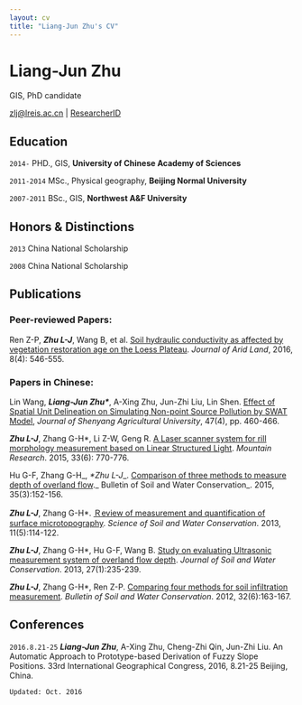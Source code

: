 ```yaml
---
layout: cv
title: "Liang-Jun Zhu's CV"
---
```


# Liang-Jun Zhu

GIS, PhD candidate

<div id="webaddress"><i class="fa fa-envelope">
</i> <a href="mailto:zlj@lreis.ac.cn">zlj@lreis.ac.cn</a>
|
<i class="fa fa-archive">
</i> <a href="http://www.researcherid.com/rid/M-6729-2015">ResearcherID</a></div>

## Education

`2014-` PHD., GIS, **University of Chinese Academy of Sciences**

`2011-2014` MSc., Physical geography, **Beijing Normal University**

`2007-2011` BSc., GIS, **Northwest A&F University**

## Honors & Distinctions

`2013` China National Scholarship

`2008` China National Scholarship

## Publications

### Peer-reviewed Papers:

Ren Z-P, **_Zhu L-J_**, Wang B, et al. [Soil hydraulic conductivity as affected by vegetation restoration age on the Loess Plateau](http://dx.doi.org/10.1007/s40333-016-0010-2). _Journal of Arid Land_, 2016, 8(4): 546-555.

### Papers in Chinese:

Lin Wang, ___Liang-Jun Zhu*___, A-Xing Zhu, Jun-Zhi Liu, Lin Shen. [Effect of Spatial Unit Delineation on Simulating Non-point Source Pollution by SWAT Model](http://dx.doi.org/10.3969/j.issn.1000-1700.2016.04.012), _Journal of Shenyang Agricultural University_, 47(4), pp. 460-466.

**_Zhu L-J_**, Zhang G-H*, Li Z-W, Geng R. [A Laser scanner system for rill morphology measurement based on Linear Structured Light](http://dx.doi.org/10.16089/j.cnki.1008-2786.000093). _Mountain Research_. 2015, 33(6): 770-776.

Hu G-F, Zhang G-H_, _*_Zhu L-J___. [Comparison of three methods to measure depth of overland flow](http://dx.doi.org/10.13961/j.cnki.stbctb.2015.03.034)._ Bulletin of Soil and Water Conservation_. 2015, 35(3):152-156.

**_Zhu L-J_**, Zhang G-H*. [Ｒeview of measurement and quantification of surface microtopography](http://www.cnki.net/KCMS/detail/detail.aspx?QueryID=1&CurRec=2&dbcode=CJFQ&dbname=CJFDHIS2&filename=STBC201305018&urlid=&yx=&uid=WEEvREcwSlJHSldSdnQ0THU0Y3lkU3ROZlh3T2ZxSytRVDREbTUzQTJUQXNQV0N1clpudUhKUmRRVGFUMVYzbkh3PT0=$9A4hF_YAuvQ5obgVAqNKPCYcEjKensW4IQMovwHtwkF4VYPoHbKxJw!!&v=MTkxNjlEaDFUM3FUcldNMUZyQ1VSTHlmWStacUZpRGxWN3JOTmpuSmJiRzRIOUxNcW85RWJJUjhlWDFMdXhZUzc=). _Science of Soil and Water Conservation_. 2013, 11(5):114-122.

**_Zhu L-J_**, Zhang G-H*, Hu G-F, Wang B. [Study on evaluating Ultrasonic measurement system of overland flow depth](http://dx.doi.org/10.13870/j.cnki.stbcxb.2013.01.044). _Journal of Soil and Water Conservation_. 2013, 27(1):235-239.

**_Zhu L-J_**, Zhang G-H*, Ren Z-P. [Comparing four methods for soil infiltration measurement](http://dx.doi.org/10.13961/j.cnki.stbctb.2012.06.050). _Bulletin of Soil and Water Conservation_. 2012, 32(6):163-167.

## Conferences

`2016.8.21-25` ___Liang-Jun Zhu___, A-Xing Zhu, Cheng-Zhi Qin, Jun-Zhi Liu. An Automatic Approach to Prototype-based Derivation of Fuzzy Slope Positions. 33rd International Geographical Congress, 2016, 8.21-25 Beijing, China.

`Updated: Oct. 2016`
